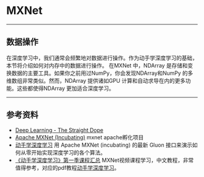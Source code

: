 # MXNet

---
## 数据操作
在深度学习中，我们通常会频繁地对数据进行操作。作为动手学深度学习的基础，本节将介绍如何对内存中的数据进行操作。
在MXNet 中，NDArray 是存储和变换数据的主要⼯具。如果你之前用过NumPy，你会发现NDArray和NumPy 的多维数组非常类似。然而，NDArray 提供诸如GPU 计算和自动求导在内的更多功能。这些都使得NDArray 更加适合深度学习。


---
## 参考资料
- [Deep Learning - The Straight Dope](https://gluon.mxnet.io/)
- [Apache MXNet (Incubating)](https://mxnet.apache.org/) mxnet apache孵化项目
- [动手学深度学习](https://zh.gluon.ai/) 用 Apache MXNet (incubating) 的最新 Gluon 接口来演示如何从零开始实现深度学习的各个算法。
- [《动手学深度学习》第一季课程汇总](https://discuss.gluon.ai/t/topic/753) MXNet视频课程学习，中文教程，非常值得参考，对应的pdf教程[动手学深度学习](https://zh.gluon.ai/gluon_tutorials_zh.pdf)。